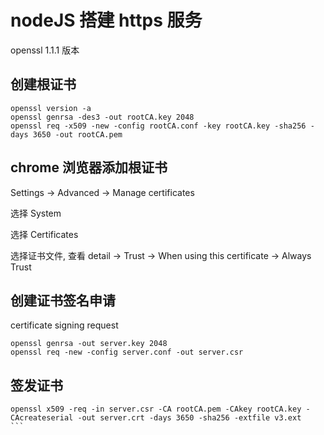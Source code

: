 # nodeJS 搭建 https 服务

openssl 1.1.1 版本

## 创建根证书
```
openssl version -a
openssl genrsa -des3 -out rootCA.key 2048
openssl req -x509 -new -config rootCA.conf -key rootCA.key -sha256 -days 3650 -out rootCA.pem

```
## chrome 浏览器添加根证书

Settings -> Advanced -> Manage certificates

选择 System

选择 Certificates 

选择证书文件, 查看 detail -> Trust -> When using this certificate -> Always Trust

## 创建证书签名申请
certificate signing request
```
openssl genrsa -out server.key 2048
openssl req -new -config server.conf -out server.csr 
```
## 签发证书
````
openssl x509 -req -in server.csr -CA rootCA.pem -CAkey rootCA.key -CAcreateserial -out server.crt -days 3650 -sha256 -extfile v3.ext
```

